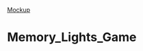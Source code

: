 [Mockup](https://drive.google.com/file/d/1D01d4bl7dqBsnx6SDV8T0ztAKvY0d2Fs/view?usp=sharing)
# Memory_Lights_Game
